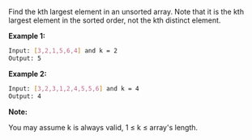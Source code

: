Find the kth largest element in an unsorted array. Note that it is the kth largest element in the sorted order, not the kth distinct element.

**Example 1:**

```bash
Input: [3,2,1,5,6,4] and k = 2
Output: 5
```

**Example 2:**

```bash
Input: [3,2,3,1,2,4,5,5,6] and k = 4
Output: 4
```

**Note:**

You may assume k is always valid, 1 ≤ k ≤ array's length.